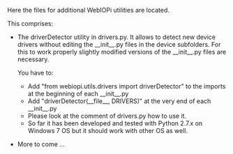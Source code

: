 
Here the files for additional WebIOPi utilities are located.

This comprises:
- The driverDetector utility in drivers.py. It allows to detect new device drivers 
without editing the \_\_init\_\_.py files in the device subfolders. For this to work properly slightly modified versions 
of the \_\_init\_\_.py files are necessary.

  You have to:

  - Add "from webiopi.utils.drivers import driverDetector" to the imports at the beginning of each \_\_init\_\_.py
  - Add "driverDetector(\_\_file\_\_, DRIVERS)" at the very end of each \_\_init\_\_.py
  - Please look at the comment of drivers.py how to use it.
  - So far it has been developed and tested with Python 2.7.x on Windows 7 OS but it should work with other OS as well.

- More to come ...
